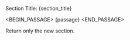 Section Title: {section_title}

<BEGIN_PASSAGE>
{passage}
<END_PASSAGE>

Return only the new section.